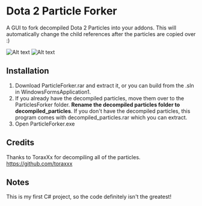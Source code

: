 # Dota 2 Particle Forker

A GUI to fork decompiled Dota 2 Particles into your addons. This will automatically change the child references after the particles are copied over :)

![Alt text](http://i.imgur.com/RFD21bR.png)
![Alt text](http://i.imgur.com/dnDLLVH.png)

## Installation

1. Download ParticleForker.rar and extract it, or you can build from the .sln in WindowsFormsApplication1.
2. If you already have the decompiled particles, move them over to the ParticlesForker folder. **Rename the decompiled particles folder to decompiled_particles**. If you don't have the decompiled particles, this program comes with decompiled_particles.rar which you can extract.
3. Open ParticleForker.exe

## Credits

Thanks to ToraxXx for decompiling all of the particles. https://github.com/toraxxx

## Notes

This is my first C# project, so the code definitely isn't the greatest!
